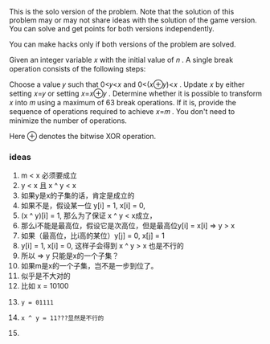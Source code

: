 This is the solo version of the problem. Note that the solution of this problem may or may not share ideas with the solution of the game version. You can solve and get points for both versions independently.

You can make hacks only if both versions of the problem are solved.

Given an integer variable 𝑥
 with the initial value of 𝑛
. A single break operation consists of the following steps:

Choose a value 𝑦
 such that 0<𝑦<𝑥
 and 0<(𝑥⊕𝑦)<𝑥
.
Update 𝑥
 by either setting 𝑥=𝑦
 or setting 𝑥=𝑥⊕𝑦
.
Determine whether it is possible to transform 𝑥
 into 𝑚
 using a maximum of 63
 break operations. If it is, provide the sequence of operations required to achieve 𝑥=𝑚
.
You don't need to minimize the number of operations.

Here ⊕
 denotes the bitwise XOR operation.

 ### ideas
 1. m < x 必须要成立
 2. y < x 且 x ^ y < x
 3. 如果y是x的子集的话，肯定是成立的
 4. 如果不是，假设某一位 y[i] = 1, x[i] = 0,
 5. (x ^ y)[i] = 1, 那么为了保证 x ^ y < x成立， 
 6. 那么i不能是最高位，假设它是次高位，但是最高位y[i] = x[i] => y > x
 7. 如果（最高位，比i高的某位）y[j] = 0, x[j] = 1
 8. y[i] = 1, x[i] = 0, 这样子会得到 x ^ y > x 也是不行的
 9. 所以 => y 只能是x的一个子集？
 10. 如果m是x的一个子集，岂不是一步到位了。
 11. 似乎是不大对的
 12. 比如 x = 10100
 13.     y = 01111
 14.     x ^ y = 11???显然是不行的
 15. 